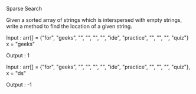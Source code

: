 
Sparse Search

Given a sorted array of strings which is interspersed with empty strings, write a method to find the location of a given string.

Input : arr[] = {"for", "geeks", "", "", "", "", "ide", 
                      "practice", "", "", "", "quiz"}
          x = "geeks"

Output : 1

Input : arr[] = {"for", "geeks", "", "", "", "", "ide", 
                      "practice", "", "", "", "quiz"}, 
          x = "ds"

Output : -1
